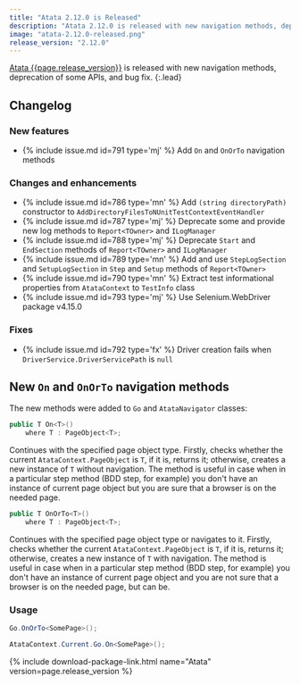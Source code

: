 ```yaml
---
title: "Atata 2.12.0 is Released"
description: "Atata 2.12.0 is released with new navigation methods, deprecation of some APIs, and bug fix."
image: "atata-2.12.0-released.png"
release_version: "2.12.0"
---
```


[Atata {{page.release_version}}](https://www.nuget.org/packages/Atata/{{page.release_version}})
is released with new navigation methods, deprecation of some APIs, and bug fix.
{:.lead}

<!--more-->

## Changelog

### New features

- {% include issue.md id=791 type='mj' %} Add `On` and `OnOrTo` navigation methods

### Changes and enhancements

- {% include issue.md id=786 type='mn' %} Add `(string directoryPath)` constructor to `AddDirectoryFilesToNUnitTestContextEventHandler`
- {% include issue.md id=787 type='mj' %} Deprecate some and provide new log methods to `Report<TOwner>` and `ILogManager`
- {% include issue.md id=788 type='mj' %} Deprecate `Start` and `EndSection` methods of `Report<TOwner>` and `ILogManager`
- {% include issue.md id=789 type='mn' %} Add and use `StepLogSection` and `SetupLogSection` in `Step` and `Setup` methods of `Report<TOwner>`
- {% include issue.md id=790 type='mn' %} Extract test informational properties from `AtataContext` to `TestInfo` class
- {% include issue.md id=793 type='mj' %} Use Selenium.WebDriver package v4.15.0

### Fixes

- {% include issue.md id=792 type='fx' %} Driver creation fails when `DriverService.DriverServicePath` is `null`

## New `On` and `OnOrTo` navigation methods

The new methods were added to `Go` and `AtataNavigator` classes:

```cs
public T On<T>()
    where T : PageObject<T>;
```

Continues with the specified page object type.
Firstly, checks whether the current `AtataContext.PageObject`
is `T`, if it is, returns it; otherwise, creates a new instance of `T` without navigation.
The method is useful in case when in a particular step method (BDD step, for example)
you don't have an instance of current page object but you are sure that a browser is on the needed page.

```cs
public T OnOrTo<T>()
    where T : PageObject<T>;
```

Continues with the specified page object type or navigates to it.
Firstly, checks whether the current `AtataContext.PageObject`
is `T`, if it is, returns it; otherwise, creates a new instance of `T` with navigation.
The method is useful in case when in a particular step method (BDD step, for example)
you don't have an instance of current page object and you are not sure that a browser is on the needed page, but can be.

### Usage

```cs
Go.OnOrTo<SomePage>();

AtataContext.Current.Go.On<SomePage>();
```

{% include download-package-link.html name="Atata" version=page.release_version %}
